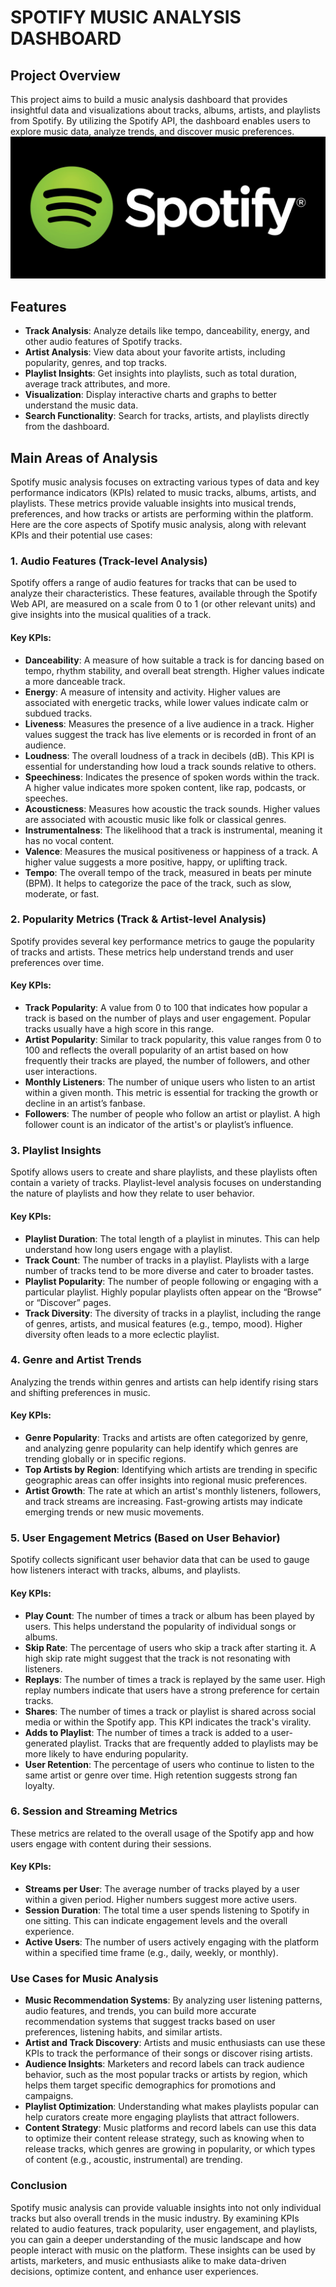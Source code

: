 # SPOTIFY MUSIC ANALYSIS DASHBOARD

## Project Overview
This project aims to build a music analysis dashboard that provides insightful data and visualizations about tracks, albums, artists, and playlists from Spotify. By utilizing the Spotify API, the dashboard enables users to explore music data, analyze trends, and discover music preferences.
![](https://github.com/BERLINSAMUELRAJ/SPOTIFY-MUSIC-ANALYSIS/blob/main/Spotify_logo_horizontal_black.jpg)
## Features
- **Track Analysis**: Analyze details like tempo, danceability, energy, and other audio features of Spotify tracks.
- **Artist Analysis**: View data about your favorite artists, including popularity, genres, and top tracks.
- **Playlist Insights**: Get insights into playlists, such as total duration, average track attributes, and more.
- **Visualization**: Display interactive charts and graphs to better understand the music data.
- **Search Functionality**: Search for tracks, artists, and playlists directly from the dashboard.

## Main Areas of Analysis

Spotify music analysis focuses on extracting various types of data and key performance indicators (KPIs) related to music tracks, albums, artists, and playlists. These metrics provide valuable insights into musical trends, preferences, and how tracks or artists are performing within the platform. Here are the core aspects of Spotify music analysis, along with relevant KPIs and their potential use cases:

### 1. Audio Features (Track-level Analysis)
Spotify offers a range of audio features for tracks that can be used to analyze their characteristics. These features, available through the Spotify Web API, are measured on a scale from 0 to 1 (or other relevant units) and give insights into the musical qualities of a track.

#### Key KPIs:
- **Danceability**: A measure of how suitable a track is for dancing based on tempo, rhythm stability, and overall beat strength. Higher values indicate a more danceable track.
- **Energy**: A measure of intensity and activity. Higher values are associated with energetic tracks, while lower values indicate calm or subdued tracks.
- **Liveness**: Measures the presence of a live audience in a track. Higher values suggest the track has live elements or is recorded in front of an audience.
- **Loudness**: The overall loudness of a track in decibels (dB). This KPI is essential for understanding how loud a track sounds relative to others.
- **Speechiness**: Indicates the presence of spoken words within the track. A higher value indicates more spoken content, like rap, podcasts, or speeches.
- **Acousticness**: Measures how acoustic the track sounds. Higher values are associated with acoustic music like folk or classical genres.
- **Instrumentalness**: The likelihood that a track is instrumental, meaning it has no vocal content.
- **Valence**: Measures the musical positiveness or happiness of a track. A higher value suggests a more positive, happy, or uplifting track.
- **Tempo**: The overall tempo of the track, measured in beats per minute (BPM). It helps to categorize the pace of the track, such as slow, moderate, or fast.

### 2. Popularity Metrics (Track & Artist-level Analysis)
Spotify provides several key performance metrics to gauge the popularity of tracks and artists. These metrics help understand trends and user preferences over time.

#### Key KPIs:
- **Track Popularity**: A value from 0 to 100 that indicates how popular a track is based on the number of plays and user engagement. Popular tracks usually have a high score in this range.
- **Artist Popularity**: Similar to track popularity, this value ranges from 0 to 100 and reflects the overall popularity of an artist based on how frequently their tracks are played, the number of followers, and other user interactions.
- **Monthly Listeners**: The number of unique users who listen to an artist within a given month. This metric is essential for tracking the growth or decline in an artist’s fanbase.
- **Followers**: The number of people who follow an artist or playlist. A high follower count is an indicator of the artist's or playlist’s influence.

### 3. Playlist Insights
Spotify allows users to create and share playlists, and these playlists often contain a variety of tracks. Playlist-level analysis focuses on understanding the nature of playlists and how they relate to user behavior.

#### Key KPIs:
- **Playlist Duration**: The total length of a playlist in minutes. This can help understand how long users engage with a playlist.
- **Track Count**: The number of tracks in a playlist. Playlists with a large number of tracks tend to be more diverse and cater to broader tastes.
- **Playlist Popularity**: The number of people following or engaging with a particular playlist. Highly popular playlists often appear on the “Browse” or “Discover” pages.
- **Track Diversity**: The diversity of tracks in a playlist, including the range of genres, artists, and musical features (e.g., tempo, mood). Higher diversity often leads to a more eclectic playlist.

### 4. Genre and Artist Trends
Analyzing the trends within genres and artists can help identify rising stars and shifting preferences in music.

#### Key KPIs:
- **Genre Popularity**: Tracks and artists are often categorized by genre, and analyzing genre popularity can help identify which genres are trending globally or in specific regions.
- **Top Artists by Region**: Identifying which artists are trending in specific geographic areas can offer insights into regional music preferences.
- **Artist Growth**: The rate at which an artist's monthly listeners, followers, and track streams are increasing. Fast-growing artists may indicate emerging trends or new music movements.

### 5. User Engagement Metrics (Based on User Behavior)
Spotify collects significant user behavior data that can be used to gauge how listeners interact with tracks, albums, and playlists.

#### Key KPIs:
- **Play Count**: The number of times a track or album has been played by users. This helps understand the popularity of individual songs or albums.
- **Skip Rate**: The percentage of users who skip a track after starting it. A high skip rate might suggest that the track is not resonating with listeners.
- **Replays**: The number of times a track is replayed by the same user. High replay numbers indicate that users have a strong preference for certain tracks.
- **Shares**: The number of times a track or playlist is shared across social media or within the Spotify app. This KPI indicates the track's virality.
- **Adds to Playlist**: The number of times a track is added to a user-generated playlist. Tracks that are frequently added to playlists may be more likely to have enduring popularity.
- **User Retention**: The percentage of users who continue to listen to the same artist or genre over time. High retention suggests strong fan loyalty.

### 6. Session and Streaming Metrics
These metrics are related to the overall usage of the Spotify app and how users engage with content during their sessions.

#### Key KPIs:
- **Streams per User**: The average number of tracks played by a user within a given period. Higher numbers suggest more active users.
- **Session Duration**: The total time a user spends listening to Spotify in one sitting. This can indicate engagement levels and the overall experience.
- **Active Users**: The number of users actively engaging with the platform within a specified time frame (e.g., daily, weekly, or monthly).

### Use Cases for Music Analysis
- **Music Recommendation Systems**: By analyzing user listening patterns, audio features, and trends, you can build more accurate recommendation systems that suggest tracks based on user preferences, listening habits, and similar artists.
- **Artist and Track Discovery**: Artists and music enthusiasts can use these KPIs to track the performance of their songs or discover rising artists.
- **Audience Insights**: Marketers and record labels can track audience behavior, such as the most popular tracks or artists by region, which helps them target specific demographics for promotions and campaigns.
- **Playlist Optimization**: Understanding what makes playlists popular can help curators create more engaging playlists that attract followers.
- **Content Strategy**: Music platforms and record labels can use this data to optimize their content release strategy, such as knowing when to release tracks, which genres are growing in popularity, or which types of content (e.g., acoustic, instrumental) are trending.

### Conclusion
Spotify music analysis can provide valuable insights into not only individual tracks but also overall trends in the music industry. By examining KPIs related to audio features, track popularity, user engagement, and playlists, you can gain a deeper understanding of the music landscape and how people interact with music on the platform. These insights can be used by artists, marketers, and music enthusiasts alike to make data-driven decisions, optimize content, and enhance user experiences.
